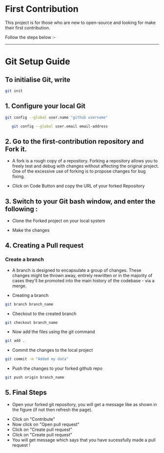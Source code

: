 # First Contribution
<p>This project is for those who are new to open-source and looking for make their first contribution.<p>
<p>Follow the steps below :- </p>

***

# Git Setup Guide
## To initialise Git, write
```bash
git init
```

## 1. Configure your local Git
```bash
git config --global user.name "github username"
```

```bash
   git config --global user.email email-address
```

## 2.  Go to the first-contribution repository and Fork it.
* A fork is a rough copy of a repository. Forking a repository allows you to freely test and debug with changes without affecting the original project. One of the excessive use of forking is to propose changes for bug fixing.


* Click on Code Button and copy the URL of your forked Repository


## 3. Switch to your Git bash window, and enter the following :

* Clone the Forked project on your local system 



* Make the changes


## 4. Creating a Pull request
### Create a branch

* A branch is designed to encapsulate a group of changes. These changes might be thrown away, entirely rewritten or in the majority of cases they’ll be promoted into the main history of the codebase - via a merge.


* Creating a branch

```bash
git branch branch_name
```

* Checkout to the created branch

```bash
git checkout branch_name
```


* Now add the files using the git command

```bash
git add .
```
* Commit the changes to the local project

```bash
git commit -m "Added my data"
```

* Push the changes to your forked github repo
```bash
git push origin branch_name
```

## 5. Final Steps
* Open your forked git repository, you will get a message like as shown in the figure (if not then refresh the page).

- Click on "Contribute"
- Now click on "Open pull request"
- Click on "Create pull request"  
- Click on "Create pull request"
- You will get  message which says that you have sucessfully made a pull request !
